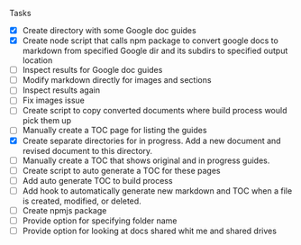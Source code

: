 Tasks

- [x] Create directory with some Google doc guides
- [x] Create node script that calls npm package to convert google docs to markdown from specified Google dir and its subdirs to specified output location
- [ ] Inspect results for Google doc guides
- [ ] Modify markdown directly for images and sections
- [ ] Inspect results again
- [ ] Fix images issue
- [ ] Create script to copy converted documents where build process would pick them up
- [ ] Manually create a TOC page for listing the guides
- [x] Create separate directories for in progress. Add a new document and revised document to this directory.
- [ ] Manually create a TOC that shows original and in progress guides.
- [ ] Create script to auto generate a TOC for these pages
- [ ] Add auto generate TOC to build process
- [ ] Add hook to automatically generate new markdown and TOC when a file is created, modified, or deleted.
- [ ] Create npmjs package
- [ ] Provide option for specifying folder name
- [ ] Provide option for looking at docs shared whit me and shared drives
